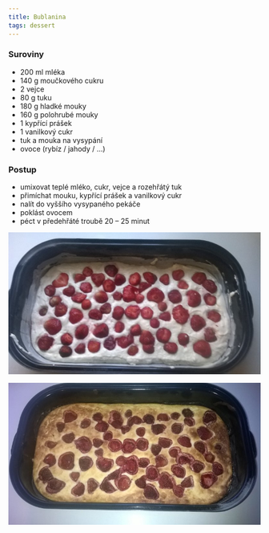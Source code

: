 ```yaml
---
title: Bublanina
tags: dessert
---
```


### Suroviny
- 200 ml mléka
- 140 g moučkového cukru
- 2 vejce
- 80 g tuku
- 180 g hladké mouky
- 160 g polohrubé mouky
- 1 kypřící prášek
- 1 vanilkový cukr
- tuk a mouka na vysypání
- ovoce (rybíz / jahody / ...)

### Postup
- umixovat teplé mléko, cukr, vejce a rozehřátý tuk
- přimíchat mouku, kypřící prášek a vanilkový cukr
- nalít do vyššího vysypaného pekáče
- poklást ovocem 
- péct v předehřáté troubě 20 – 25 minut

![Před pečením](/fotky/bublanina-1.jpg)

![Upečeno](/fotky/bublanina-2.jpg)
